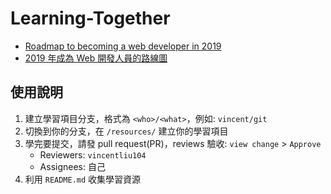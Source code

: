 # Learning-Together

- [Roadmap to becoming a web developer in 2019](https://github.com/kamranahmedse/developer-roadmap)
- [2019 年成為 Web 開發人員的路線圖](https://github.com/goodjack/developer-roadmap-chinese)

## 使用說明

1. 建立學習項目分支，格式為 `<who>/<what>`，例如: `vincent/git`
2. 切換到你的分支，在 `/resources/` 建立你的學習項目
3. 學完要提交，請發 pull request(PR)，reviews 驗收: `view change` > `Approve`
    - Reviewers: `vincentliu104`
    - Assignees: 自己
4. 利用 `README.md` 收集學習資源
